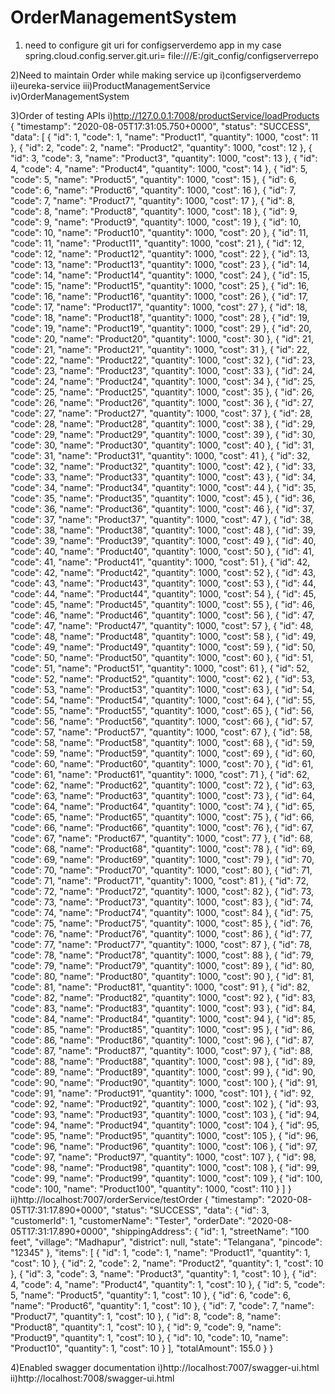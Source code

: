 # OrderManagementSystem
1) need to configure git uri for configserverdemo app
in my case 
spring.cloud.config.server.git.uri= file:///E:/git_config/configserverrepo

2)Need to maintain Order while making service up
i)configserverdemo
ii)eureka-service
iii)ProductManagementService
iv)OrderManagementSystem

3)Order of testing APIs 
i)http://127.0.0.1:7008/productService/loadProducts
{
    "timestamp": "2020-08-05T17:31:05.750+0000",
    "status": "SUCCESS",
    "data": [
        {
            "id": 1,
            "code": 1,
            "name": "Product1",
            "quantity": 1000,
            "cost": 11
        },
        {
            "id": 2,
            "code": 2,
            "name": "Product2",
            "quantity": 1000,
            "cost": 12
        },
        {
            "id": 3,
            "code": 3,
            "name": "Product3",
            "quantity": 1000,
            "cost": 13
        },
        {
            "id": 4,
            "code": 4,
            "name": "Product4",
            "quantity": 1000,
            "cost": 14
        },
        {
            "id": 5,
            "code": 5,
            "name": "Product5",
            "quantity": 1000,
            "cost": 15
        },
        {
            "id": 6,
            "code": 6,
            "name": "Product6",
            "quantity": 1000,
            "cost": 16
        },
        {
            "id": 7,
            "code": 7,
            "name": "Product7",
            "quantity": 1000,
            "cost": 17
        },
        {
            "id": 8,
            "code": 8,
            "name": "Product8",
            "quantity": 1000,
            "cost": 18
        },
        {
            "id": 9,
            "code": 9,
            "name": "Product9",
            "quantity": 1000,
            "cost": 19
        },
        {
            "id": 10,
            "code": 10,
            "name": "Product10",
            "quantity": 1000,
            "cost": 20
        },
        {
            "id": 11,
            "code": 11,
            "name": "Product11",
            "quantity": 1000,
            "cost": 21
        },
        {
            "id": 12,
            "code": 12,
            "name": "Product12",
            "quantity": 1000,
            "cost": 22
        },
        {
            "id": 13,
            "code": 13,
            "name": "Product13",
            "quantity": 1000,
            "cost": 23
        },
        {
            "id": 14,
            "code": 14,
            "name": "Product14",
            "quantity": 1000,
            "cost": 24
        },
        {
            "id": 15,
            "code": 15,
            "name": "Product15",
            "quantity": 1000,
            "cost": 25
        },
        {
            "id": 16,
            "code": 16,
            "name": "Product16",
            "quantity": 1000,
            "cost": 26
        },
        {
            "id": 17,
            "code": 17,
            "name": "Product17",
            "quantity": 1000,
            "cost": 27
        },
        {
            "id": 18,
            "code": 18,
            "name": "Product18",
            "quantity": 1000,
            "cost": 28
        },
        {
            "id": 19,
            "code": 19,
            "name": "Product19",
            "quantity": 1000,
            "cost": 29
        },
        {
            "id": 20,
            "code": 20,
            "name": "Product20",
            "quantity": 1000,
            "cost": 30
        },
        {
            "id": 21,
            "code": 21,
            "name": "Product21",
            "quantity": 1000,
            "cost": 31
        },
        {
            "id": 22,
            "code": 22,
            "name": "Product22",
            "quantity": 1000,
            "cost": 32
        },
        {
            "id": 23,
            "code": 23,
            "name": "Product23",
            "quantity": 1000,
            "cost": 33
        },
        {
            "id": 24,
            "code": 24,
            "name": "Product24",
            "quantity": 1000,
            "cost": 34
        },
        {
            "id": 25,
            "code": 25,
            "name": "Product25",
            "quantity": 1000,
            "cost": 35
        },
        {
            "id": 26,
            "code": 26,
            "name": "Product26",
            "quantity": 1000,
            "cost": 36
        },
        {
            "id": 27,
            "code": 27,
            "name": "Product27",
            "quantity": 1000,
            "cost": 37
        },
        {
            "id": 28,
            "code": 28,
            "name": "Product28",
            "quantity": 1000,
            "cost": 38
        },
        {
            "id": 29,
            "code": 29,
            "name": "Product29",
            "quantity": 1000,
            "cost": 39
        },
        {
            "id": 30,
            "code": 30,
            "name": "Product30",
            "quantity": 1000,
            "cost": 40
        },
        {
            "id": 31,
            "code": 31,
            "name": "Product31",
            "quantity": 1000,
            "cost": 41
        },
        {
            "id": 32,
            "code": 32,
            "name": "Product32",
            "quantity": 1000,
            "cost": 42
        },
        {
            "id": 33,
            "code": 33,
            "name": "Product33",
            "quantity": 1000,
            "cost": 43
        },
        {
            "id": 34,
            "code": 34,
            "name": "Product34",
            "quantity": 1000,
            "cost": 44
        },
        {
            "id": 35,
            "code": 35,
            "name": "Product35",
            "quantity": 1000,
            "cost": 45
        },
        {
            "id": 36,
            "code": 36,
            "name": "Product36",
            "quantity": 1000,
            "cost": 46
        },
        {
            "id": 37,
            "code": 37,
            "name": "Product37",
            "quantity": 1000,
            "cost": 47
        },
        {
            "id": 38,
            "code": 38,
            "name": "Product38",
            "quantity": 1000,
            "cost": 48
        },
        {
            "id": 39,
            "code": 39,
            "name": "Product39",
            "quantity": 1000,
            "cost": 49
        },
        {
            "id": 40,
            "code": 40,
            "name": "Product40",
            "quantity": 1000,
            "cost": 50
        },
        {
            "id": 41,
            "code": 41,
            "name": "Product41",
            "quantity": 1000,
            "cost": 51
        },
        {
            "id": 42,
            "code": 42,
            "name": "Product42",
            "quantity": 1000,
            "cost": 52
        },
        {
            "id": 43,
            "code": 43,
            "name": "Product43",
            "quantity": 1000,
            "cost": 53
        },
        {
            "id": 44,
            "code": 44,
            "name": "Product44",
            "quantity": 1000,
            "cost": 54
        },
        {
            "id": 45,
            "code": 45,
            "name": "Product45",
            "quantity": 1000,
            "cost": 55
        },
        {
            "id": 46,
            "code": 46,
            "name": "Product46",
            "quantity": 1000,
            "cost": 56
        },
        {
            "id": 47,
            "code": 47,
            "name": "Product47",
            "quantity": 1000,
            "cost": 57
        },
        {
            "id": 48,
            "code": 48,
            "name": "Product48",
            "quantity": 1000,
            "cost": 58
        },
        {
            "id": 49,
            "code": 49,
            "name": "Product49",
            "quantity": 1000,
            "cost": 59
        },
        {
            "id": 50,
            "code": 50,
            "name": "Product50",
            "quantity": 1000,
            "cost": 60
        },
        {
            "id": 51,
            "code": 51,
            "name": "Product51",
            "quantity": 1000,
            "cost": 61
        },
        {
            "id": 52,
            "code": 52,
            "name": "Product52",
            "quantity": 1000,
            "cost": 62
        },
        {
            "id": 53,
            "code": 53,
            "name": "Product53",
            "quantity": 1000,
            "cost": 63
        },
        {
            "id": 54,
            "code": 54,
            "name": "Product54",
            "quantity": 1000,
            "cost": 64
        },
        {
            "id": 55,
            "code": 55,
            "name": "Product55",
            "quantity": 1000,
            "cost": 65
        },
        {
            "id": 56,
            "code": 56,
            "name": "Product56",
            "quantity": 1000,
            "cost": 66
        },
        {
            "id": 57,
            "code": 57,
            "name": "Product57",
            "quantity": 1000,
            "cost": 67
        },
        {
            "id": 58,
            "code": 58,
            "name": "Product58",
            "quantity": 1000,
            "cost": 68
        },
        {
            "id": 59,
            "code": 59,
            "name": "Product59",
            "quantity": 1000,
            "cost": 69
        },
        {
            "id": 60,
            "code": 60,
            "name": "Product60",
            "quantity": 1000,
            "cost": 70
        },
        {
            "id": 61,
            "code": 61,
            "name": "Product61",
            "quantity": 1000,
            "cost": 71
        },
        {
            "id": 62,
            "code": 62,
            "name": "Product62",
            "quantity": 1000,
            "cost": 72
        },
        {
            "id": 63,
            "code": 63,
            "name": "Product63",
            "quantity": 1000,
            "cost": 73
        },
        {
            "id": 64,
            "code": 64,
            "name": "Product64",
            "quantity": 1000,
            "cost": 74
        },
        {
            "id": 65,
            "code": 65,
            "name": "Product65",
            "quantity": 1000,
            "cost": 75
        },
        {
            "id": 66,
            "code": 66,
            "name": "Product66",
            "quantity": 1000,
            "cost": 76
        },
        {
            "id": 67,
            "code": 67,
            "name": "Product67",
            "quantity": 1000,
            "cost": 77
        },
        {
            "id": 68,
            "code": 68,
            "name": "Product68",
            "quantity": 1000,
            "cost": 78
        },
        {
            "id": 69,
            "code": 69,
            "name": "Product69",
            "quantity": 1000,
            "cost": 79
        },
        {
            "id": 70,
            "code": 70,
            "name": "Product70",
            "quantity": 1000,
            "cost": 80
        },
        {
            "id": 71,
            "code": 71,
            "name": "Product71",
            "quantity": 1000,
            "cost": 81
        },
        {
            "id": 72,
            "code": 72,
            "name": "Product72",
            "quantity": 1000,
            "cost": 82
        },
        {
            "id": 73,
            "code": 73,
            "name": "Product73",
            "quantity": 1000,
            "cost": 83
        },
        {
            "id": 74,
            "code": 74,
            "name": "Product74",
            "quantity": 1000,
            "cost": 84
        },
        {
            "id": 75,
            "code": 75,
            "name": "Product75",
            "quantity": 1000,
            "cost": 85
        },
        {
            "id": 76,
            "code": 76,
            "name": "Product76",
            "quantity": 1000,
            "cost": 86
        },
        {
            "id": 77,
            "code": 77,
            "name": "Product77",
            "quantity": 1000,
            "cost": 87
        },
        {
            "id": 78,
            "code": 78,
            "name": "Product78",
            "quantity": 1000,
            "cost": 88
        },
        {
            "id": 79,
            "code": 79,
            "name": "Product79",
            "quantity": 1000,
            "cost": 89
        },
        {
            "id": 80,
            "code": 80,
            "name": "Product80",
            "quantity": 1000,
            "cost": 90
        },
        {
            "id": 81,
            "code": 81,
            "name": "Product81",
            "quantity": 1000,
            "cost": 91
        },
        {
            "id": 82,
            "code": 82,
            "name": "Product82",
            "quantity": 1000,
            "cost": 92
        },
        {
            "id": 83,
            "code": 83,
            "name": "Product83",
            "quantity": 1000,
            "cost": 93
        },
        {
            "id": 84,
            "code": 84,
            "name": "Product84",
            "quantity": 1000,
            "cost": 94
        },
        {
            "id": 85,
            "code": 85,
            "name": "Product85",
            "quantity": 1000,
            "cost": 95
        },
        {
            "id": 86,
            "code": 86,
            "name": "Product86",
            "quantity": 1000,
            "cost": 96
        },
        {
            "id": 87,
            "code": 87,
            "name": "Product87",
            "quantity": 1000,
            "cost": 97
        },
        {
            "id": 88,
            "code": 88,
            "name": "Product88",
            "quantity": 1000,
            "cost": 98
        },
        {
            "id": 89,
            "code": 89,
            "name": "Product89",
            "quantity": 1000,
            "cost": 99
        },
        {
            "id": 90,
            "code": 90,
            "name": "Product90",
            "quantity": 1000,
            "cost": 100
        },
        {
            "id": 91,
            "code": 91,
            "name": "Product91",
            "quantity": 1000,
            "cost": 101
        },
        {
            "id": 92,
            "code": 92,
            "name": "Product92",
            "quantity": 1000,
            "cost": 102
        },
        {
            "id": 93,
            "code": 93,
            "name": "Product93",
            "quantity": 1000,
            "cost": 103
        },
        {
            "id": 94,
            "code": 94,
            "name": "Product94",
            "quantity": 1000,
            "cost": 104
        },
        {
            "id": 95,
            "code": 95,
            "name": "Product95",
            "quantity": 1000,
            "cost": 105
        },
        {
            "id": 96,
            "code": 96,
            "name": "Product96",
            "quantity": 1000,
            "cost": 106
        },
        {
            "id": 97,
            "code": 97,
            "name": "Product97",
            "quantity": 1000,
            "cost": 107
        },
        {
            "id": 98,
            "code": 98,
            "name": "Product98",
            "quantity": 1000,
            "cost": 108
        },
        {
            "id": 99,
            "code": 99,
            "name": "Product99",
            "quantity": 1000,
            "cost": 109
        },
        {
            "id": 100,
            "code": 100,
            "name": "Product100",
            "quantity": 1000,
            "cost": 110
        }
    ]
}
ii)http://localhost:7007/orderService/testOrder
{
    "timestamp": "2020-08-05T17:31:17.890+0000",
    "status": "SUCCESS",
    "data": {
        "id": 3,
        "customerId": 1,
        "customerName": "Tester",
        "orderDate": "2020-08-05T17:31:17.890+0000",
        "shippingAddress": {
            "id": 1,
            "streetName": "100 feet",
            "village": "Madhapur",
            "district": null,
            "state": "Telangana",
            "pincode": "12345"
        },
        "items": [
            {
                "id": 1,
                "code": 1,
                "name": "Product1",
                "quantity": 1,
                "cost": 10
            },
            {
                "id": 2,
                "code": 2,
                "name": "Product2",
                "quantity": 1,
                "cost": 10
            },
            {
                "id": 3,
                "code": 3,
                "name": "Product3",
                "quantity": 1,
                "cost": 10
            },
            {
                "id": 4,
                "code": 4,
                "name": "Product4",
                "quantity": 1,
                "cost": 10
            },
            {
                "id": 5,
                "code": 5,
                "name": "Product5",
                "quantity": 1,
                "cost": 10
            },
            {
                "id": 6,
                "code": 6,
                "name": "Product6",
                "quantity": 1,
                "cost": 10
            },
            {
                "id": 7,
                "code": 7,
                "name": "Product7",
                "quantity": 1,
                "cost": 10
            },
            {
                "id": 8,
                "code": 8,
                "name": "Product8",
                "quantity": 1,
                "cost": 10
            },
            {
                "id": 9,
                "code": 9,
                "name": "Product9",
                "quantity": 1,
                "cost": 10
            },
            {
                "id": 10,
                "code": 10,
                "name": "Product10",
                "quantity": 1,
                "cost": 10
            }
        ],
        "totalAmount": 155.0
    }
}

4)Enabled swagger documentation
i)http://localhost:7007/swagger-ui.html
ii)http://localhost:7008/swagger-ui.html

